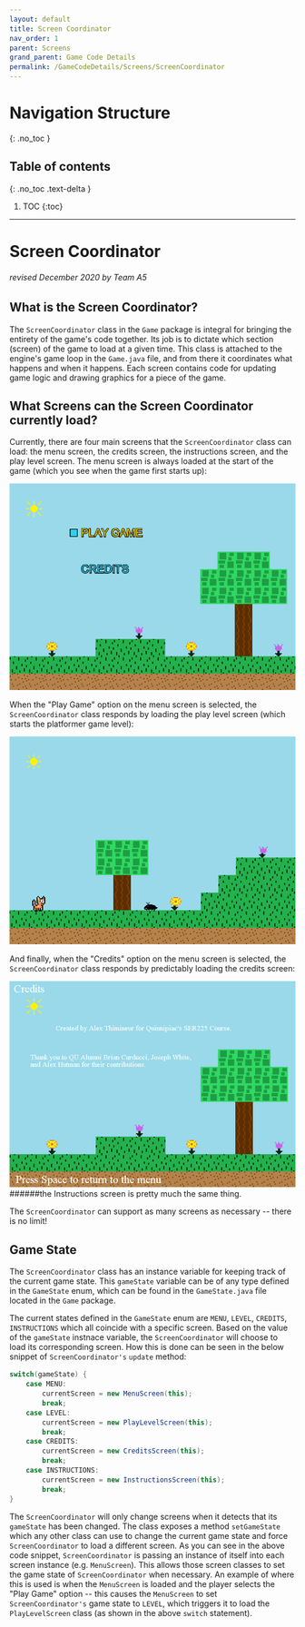 ```yaml
---
layout: default
title: Screen Coordinator
nav_order: 1
parent: Screens
grand_parent: Game Code Details
permalink: /GameCodeDetails/Screens/ScreenCoordinator
---
```


# Navigation Structure
{: .no_toc }

## Table of contents
{: .no_toc .text-delta }

1. TOC
{:toc}

---

# Screen Coordinator
###### revised December 2020 by Team A5

## What is the Screen Coordinator?

The `ScreenCoordinator` class in the `Game` package is integral for bringing the entirety of the game's code together.
Its job is to dictate which section (screen) of the game to load at a given time. This class is attached to the engine's game loop
in the `Game.java` file, and from there it coordinates what happens and when it happens. Each screen contains code for updating game logic
and drawing graphics for a piece of the game.

## What Screens can the Screen Coordinator currently load?

Currently, there are four main screens that the `ScreenCoordinator` class can load: the menu screen, the credits screen, the instructions screen,
and the play level screen. The menu screen is always loaded at the start of the game (which you see when the game first starts up):

![menu-screen.png](../../../assets/images/menu-screen.png)

When the "Play Game" option on the menu screen is selected, the `ScreenCoordinator` class responds by loading the play level screen (which starts the platformer game level):

![game-screen-1.png](../../../assets/images/game-screen-1.png)

And finally, when the "Credits" option on the menu screen is selected, the `ScreenCoordinator` class responds by predictably loading the credits screen:

![credits-screen.png](../../../assets/images/credits-screen.png)
######the Instructions screen is pretty much the same thing.

The `ScreenCoordinator` can support as many screens as necessary -- there is no limit!

## Game State

The `ScreenCoordinator` class has an instance variable for keeping track of the current game state. This `gameState` variable
can be of any type defined in the `GameState` enum, which can be found in the `GameState.java` file located in the `Game` package.

The current states defined in the `GameState` enum are `MENU`, `LEVEL`, `CREDITS`, `INSTRUCTIONS` which all coincide with a specific screen.
Based on the value of the `gameState` instnace variable, the `ScreenCoordinator` will choose to load its corresponding screen. How
this is done can be seen in the below snippet of `ScreenCoordinator's` `update` method:

```java
switch(gameState) {
    case MENU:
        currentScreen = new MenuScreen(this);
        break;
    case LEVEL:
        currentScreen = new PlayLevelScreen(this);
        break;
    case CREDITS:
        currentScreen = new CreditsScreen(this);
        break;
    case INSTRUCTIONS:
        currentScreen = new InstructionsScreen(this);
        break;
}
```

The `ScreenCoordinator` will only change screens when it detects that its `gameState` has been changed. The class exposes
a method `setGameState` which any other class can use to change the current game state and force `ScreenCoordinator` to load a different
screen. As you can see in the above code snippet, `ScreenCoordinator` is passing an instance of itself into each screen instance (e.g. `MenuScreen`).
This allows those screen classes to set the game state of `ScreenCoordinator` when necessary. An example of where this is used is when the `MenuScreen` is loaded
and the player selects the "Play Game" option -- this causes the `MenuScreen` to set `ScreenCoordinator's` game state to `LEVEL`, which triggers it to load
the `PlayLevelScreen` class (as shown in the above `switch` statement).



